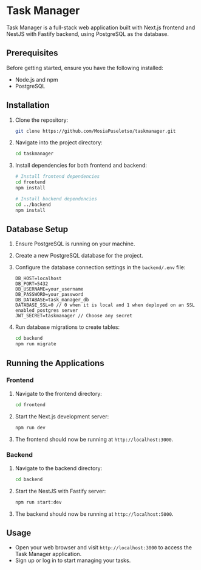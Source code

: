 # Task Manager

Task Manager is a full-stack web application built with Next.js frontend and NestJS with Fastify backend, using PostgreSQL as the database.

## Prerequisites

Before getting started, ensure you have the following installed:

- Node.js and npm
- PostgreSQL

## Installation

1. Clone the repository:

    ```bash
    git clone https://github.com/MosiaPuseletso/taskmanager.git
    ```

2. Navigate into the project directory:

    ```bash
    cd taskmanager
    ```

3. Install dependencies for both frontend and backend:

    ```bash
    # Install frontend dependencies
    cd frontend
    npm install
    
    # Install backend dependencies
    cd ../backend
    npm install
    ```

## Database Setup

1. Ensure PostgreSQL is running on your machine.
2. Create a new PostgreSQL database for the project.
3. Configure the database connection settings in the `backend/.env` file:

    ```
    DB_HOST=localhost
    DB_PORT=5432
    DB_USERNAME=your_username
    DB_PASSWORD=your_password
    DB_DATABASE=task_manager_db
    DATABASE_SSL=0 // 0 when it is local and 1 when deployed on an SSL enabled postgres server
    JWT_SECRET=taskmanager // Choose any secret
    ```

4. Run database migrations to create tables:

    ```bash
    cd backend
    npm run migrate
    ```

## Running the Applications

### Frontend

1. Navigate to the frontend directory:

    ```bash
    cd frontend
    ```

2. Start the Next.js development server:

    ```bash
    npm run dev
    ```

3. The frontend should now be running at `http://localhost:3000`.

### Backend

1. Navigate to the backend directory:

    ```bash
    cd backend
    ```

2. Start the NestJS with Fastify server:

    ```bash
    npm run start:dev
    ```

3. The backend should now be running at `http://localhost:5000`.

## Usage

- Open your web browser and visit `http://localhost:3000` to access the Task Manager application.
- Sign up or log in to start managing your tasks.


